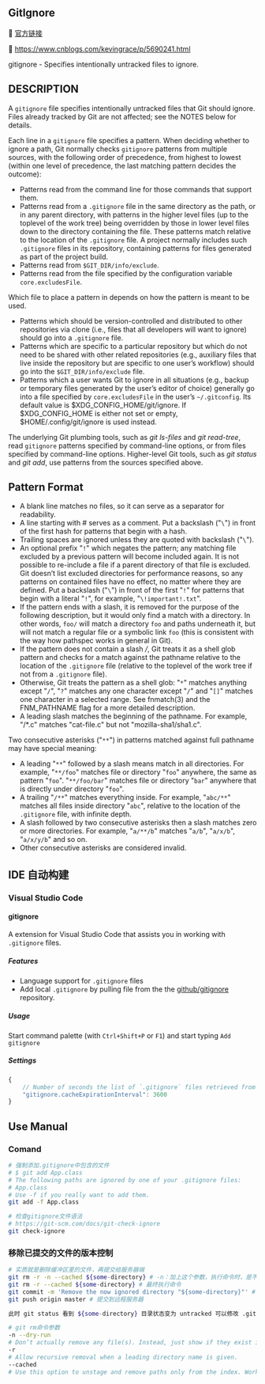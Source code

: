 ## GitIgnore

:link: [官方链接](https://git-scm.com/docs/gitignore)

:link: https://www.cnblogs.com/kevingrace/p/5690241.html

gitignore - Specifies intentionally untracked files to ignore.

## DESCRIPTION

A `gitignore` file specifies intentionally untracked files that Git should ignore. Files already tracked by Git are not affected; see the NOTES below for details.

Each line in a `gitignore` file specifies a pattern. When deciding whether to ignore a path, Git normally checks `gitignore` patterns from multiple sources, with the following order of precedence, from highest to lowest (within one level of precedence, the last matching pattern decides the outcome):

- Patterns read from the command line for those commands that support them.
- Patterns read from a `.gitignore` file in the same directory as the path, or in any parent directory, with patterns in the higher level files (up to the toplevel of the work tree) being overridden by those in lower level files down to the directory containing the file. These patterns match relative to the location of the `.gitignore` file. A project normally includes such `.gitignore` files in its repository, containing patterns for files generated as part of the project build.
- Patterns read from `$GIT_DIR/info/exclude`.
- Patterns read from the file specified by the configuration variable `core.excludesFile`.

Which file to place a pattern in depends on how the pattern is meant to be used.

- Patterns which should be version-controlled and distributed to other repositories via clone (i.e., files that all developers will want to ignore) should go into a `.gitignore` file.
- Patterns which are specific to a particular repository but which do not need to be shared with other related repositories (e.g., auxiliary files that live inside the repository but are specific to one user’s workflow) should go into the `$GIT_DIR/info/exclude` file.
- Patterns which a user wants Git to ignore in all situations (e.g., backup or temporary files generated by the user’s editor of choice) generally go into a file specified by `core.excludesFile` in the user’s `~/.gitconfig`. Its default value is $XDG_CONFIG_HOME/git/ignore. If $XDG_CONFIG_HOME is either not set or empty, $HOME/.config/git/ignore is used instead.

The underlying Git plumbing tools, such as *git ls-files* and *git read-tree*, read `gitignore` patterns specified by command-line options, or from files specified by command-line options. Higher-level Git tools, such as *git status* and *git add*, use patterns from the sources specified above.

## Pattern Format

- A blank line matches no files, so it can serve as a separator for readability.
- A line starting with # serves as a comment. Put a backslash ("`\`") in front of the first hash for patterns that begin with a hash.
- Trailing spaces are ignored unless they are quoted with backslash ("`\`").
- An optional prefix "`!`" which negates the pattern; any matching file excluded by a previous pattern will become included again. It is not possible to re-include a file if a parent directory of that file is excluded. Git doesn’t list excluded directories for performance reasons, so any patterns on contained files have no effect, no matter where they are defined. Put a backslash ("`\`") in front of the first "`!`" for patterns that begin with a literal "`!`", for example, "`\!important!.txt`".
- If the pattern ends with a slash, it is removed for the purpose of the following description, but it would only find a match with a directory. In other words, `foo/` will match a directory `foo` and paths underneath it, but will not match a regular file or a symbolic link `foo` (this is consistent with the way how pathspec works in general in Git).
- If the pattern does not contain a slash */*, Git treats it as a shell glob pattern and checks for a match against the pathname relative to the location of the `.gitignore` file (relative to the toplevel of the work tree if not from a `.gitignore` file).
- Otherwise, Git treats the pattern as a shell glob: "`*`" matches anything except "`/`", "`?`" matches any one character except "`/`" and "`[]`" matches one character in a selected range. See fnmatch(3) and the FNM_PATHNAME flag for a more detailed description.
- A leading slash matches the beginning of the pathname. For example, "/*.c" matches "cat-file.c" but not "mozilla-sha1/sha1.c".

Two consecutive asterisks ("`**`") in patterns matched against full pathname may have special meaning:

- A leading "`**`" followed by a slash means match in all directories. For example, "`**/foo`" matches file or directory "`foo`" anywhere, the same as pattern "`foo`". "`**/foo/bar`" matches file or directory "`bar`" anywhere that is directly under directory "`foo`".
- A trailing "`/**`" matches everything inside. For example, "`abc/**`" matches all files inside directory "`abc`", relative to the location of the `.gitignore` file, with infinite depth.
- A slash followed by two consecutive asterisks then a slash matches zero or more directories. For example, "`a/**/b`" matches "`a/b`", "`a/x/b`", "`a/x/y/b`" and so on.
- Other consecutive asterisks are considered invalid.

## IDE 自动构建

### Visual Studio Code

#### gitignore

A extension for Visual Studio Code that assists you in working with `.gitignore` files.

##### Features

- Language support for `.gitignore` files
- Add local `.gitignore` by pulling file from the the [github/gitignore](https://github.com/github/gitignore) repository.

##### Usage

Start command palette (with `Ctrl+Shift+P` or `F1`) and start typing `Add gitignore`

##### Settings

```JavaScript
{
    // Number of seconds the list of `.gitignore` files retrieved from github will be cached
    "gitignore.cacheExpirationInterval": 3600
}
```

## Use Manual

### Comand

```bash
# 强制添加.gitignore中包含的文件
# $ git add App.class
# The following paths are ignored by one of your .gitignore files:
# App.class
# Use -f if you really want to add them.
git add -f App.class

# 检查gitignore文件语法
# https://git-scm.com/docs/git-check-ignore
git check-ignore
```

### 移除已提交的文件的版本控制

```bash
# 实质就是删除缓冲区里的文件，再提交给服务器端
git rm -r -n --cached ${some-directory} # -n：加上这个参数，执行命令时，是不会删除任何文件，而是展示此命令要删除的文件列表预览。
git rm -r --cached ${some-directory} # 最终执行命令
git commit -m 'Remove the now ignored directory "${some-directory}"' # 提交
git push origin master # 提交到远程服务器

此时 git status 看到 ${some-directory} 目录状态变为 untracked 可以修改 .gitignore  文件，添加 ${some-directory} 并提交 .gitignore 文件到远程服务器，这样就可以不对 ${some-directory} 目录进行版本管理了。以后需要的时候,只需要注释 .gitignore 里 ${some-directory} 内容,重新执行 git add ${some-directory}，即可重新纳入版本管理。

# git rm命令参数
-n --dry-run 
# Don’t actually remove any file(s). Instead, just show if they exist in the index and would otherwise be removed by the command.
-r 
# Allow recursive removal when a leading directory name is given. 
--cached 
# Use this option to unstage and remove paths only from the index. Working tree files, whether modified or not, will be left alone.
```
